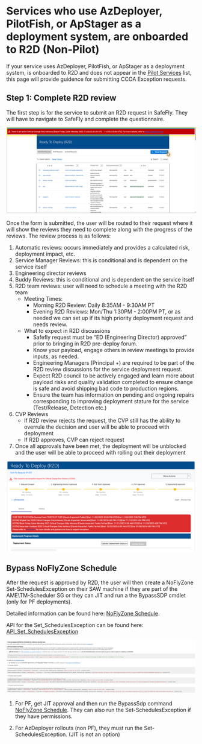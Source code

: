 # Services who use AzDeployer, PilotFish, or ApStager as a deployment system, are onboarded to R2D (Non-Pilot)

If your service uses AzDeployer, PilotFish, or ApStager as a deployment system, is onboarded to R2D and does not appear in the [Pilot Services](https://eng.ms/docs/products/fcm-engineering-hub/SafeFlyCCOAExceptions/PilotServices/SubmittingCCOARequests) list, this page will provide guidence for submitting CCOA Exception requests.

## Step 1: Complete R2D review

The first step is for the service to submit an R2D request in SafeFly. They will have to navigate to SafeFly and complete the questionnaire. 

![alt text](media/SF_1.png)

Once the form is submitted, the user will be routed to their request where it will show the reviews they need to complete along with the progress of the reviews. The review process is as follows: 

1.	Automatic reviews: occurs immediately and provides a calculated risk, deployment impact, etc.
2.	Service Manager Reviews: this is conditional and is dependent on the service itself
3.	Engineering director reviews
4.	Buddy Reviews: this is conditional and is dependent on the service itself
5.	R2D team reviews: user will need to schedule a meeting with the R2D team
    - Meeting Times:
        - Morning R2D Review: Daily 8:35AM - 9:30AM PT
        - Evening R2D Reviews: Mon/Thu 1:30PM - 2:00PM PT, or as needed we can set up if its high priority deployment request and needs review.
    - What to expect in R2D discussions
        - Safefly request must be “ED (Engineering Director) approved” prior to bringing in R2D pre-deploy forum.
        - Know your payload, engage others in review meetings to provide inputs, as needed.
        - Engineering Managers (Principal +) are required to be part of the R2D review discussions for the service deployment request.
        - Expect R2D council to be actively engaged and learn more about payload risks and quality validation completed to ensure change is safe and avoid shipping bad code to production regions.
        - Ensure the team has information on pending and ongoing repairs corresponding to improving deployment stature for the service (Test/Release, Detection etc.)
6. CVP Reviews
    - If R2D review rejects the request, the CVP still has the ability to overrule the decision and user will be able to proceed with deployment
    - If R2D approves, CVP can reject request
7.	Once all approvals have been met, the deployment will be unblocked and the user will be able to proceed with rolling out their deployment

![alt text](media/SF_4.png)

## Bypass NoFlyZone Schedule

After the request is approved by R2D, the user will then create a NoFlyZone Set-SchedulesException on their SAW machine if they are part of the AME\TM-Scheduler SG or they can JIT and run a the BypassSDP cmdlet (only for PF deployments). 

Detailed information can be found here: [NoFlyZone Schedule](https://msazure.visualstudio.com/AzureWiki/_wiki/wikis/AzureWiki.wiki/3335/Platform-NoFlyZone-Scheduling?anchor=1.-how-to-bypass-noflyzone-schedule-for-critical-or-security-fixes). 

API for the Set_SchedulesException can be found here: [API_Set_SchedulesException](https://msazure.visualstudio.com/AzureWiki/_wiki/wikis/AzureWiki.wiki/52501/API_Set_SchedulesException)

![alt text](media/SF_14.png)

1. For PF, get JIT approval and then run the BypassSdp command [NoFlyZone Schedule](https://msazure.visualstudio.com/AzureWiki/_wiki/wikis/AzureWiki.wiki/3335/Platform-NoFlyZone-Scheduling?anchor=1.-how-to-bypass-noflyzone-schedule-for-critical-or-security-fixes). They can also run the Set-SchedulesException if they have permissions.

2. For AzDeployer rollouts (non PF), they must run the Set-SchedulesException. (JIT is not an option)
